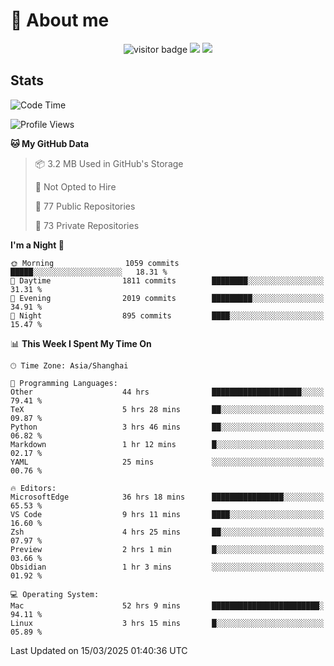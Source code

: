 <!-- ![](https://youpai.roccoshi.top/img/20200804214216.png) -->

# 🧐 About me
 
<p align="center">
<img src="https://visitor-badge.laobi.icu/badge?page_id=Lincest.Lincest&title=hits" alt="visitor badge"/>
<a href="mailto:imroccoshi@gmail.com"><img src="https://img.shields.io/badge/gmail-imroccoshi%40gmail.com-red"></a>
<a href="https://blog.roccoshi.top"><img src="https://img.shields.io/badge/blog-roccoshi-green"></a>
</p>

## Stats

<!--START_SECTION:waka-->
![Code Time](http://img.shields.io/badge/Code%20Time-2%2C273%20hrs%2021%20mins-blue)

![Profile Views](http://img.shields.io/badge/Profile%20Views-22-blue)

**🐱 My GitHub Data** 

> 📦 3.2 MB Used in GitHub's Storage 
 > 
> 🚫 Not Opted to Hire
 > 
> 📜 77 Public Repositories 
 > 
> 🔑 73 Private Repositories 
 > 
**I'm a Night 🦉** 

```text
🌞 Morning                1059 commits        █████░░░░░░░░░░░░░░░░░░░░   18.31 % 
🌆 Daytime                1811 commits        ████████░░░░░░░░░░░░░░░░░   31.31 % 
🌃 Evening                2019 commits        █████████░░░░░░░░░░░░░░░░   34.91 % 
🌙 Night                  895 commits         ████░░░░░░░░░░░░░░░░░░░░░   15.47 % 
```


📊 **This Week I Spent My Time On** 

```text
🕑︎ Time Zone: Asia/Shanghai

💬 Programming Languages: 
Other                    44 hrs              ████████████████████░░░░░   79.41 % 
TeX                      5 hrs 28 mins       ██░░░░░░░░░░░░░░░░░░░░░░░   09.87 % 
Python                   3 hrs 46 mins       ██░░░░░░░░░░░░░░░░░░░░░░░   06.82 % 
Markdown                 1 hr 12 mins        █░░░░░░░░░░░░░░░░░░░░░░░░   02.17 % 
YAML                     25 mins             ░░░░░░░░░░░░░░░░░░░░░░░░░   00.76 % 

🔥 Editors: 
MicrosoftEdge            36 hrs 18 mins      ████████████████░░░░░░░░░   65.53 % 
VS Code                  9 hrs 11 mins       ████░░░░░░░░░░░░░░░░░░░░░   16.60 % 
Zsh                      4 hrs 25 mins       ██░░░░░░░░░░░░░░░░░░░░░░░   07.97 % 
Preview                  2 hrs 1 min         █░░░░░░░░░░░░░░░░░░░░░░░░   03.66 % 
Obsidian                 1 hr 3 mins         ░░░░░░░░░░░░░░░░░░░░░░░░░   01.92 % 

💻 Operating System: 
Mac                      52 hrs 9 mins       ████████████████████████░   94.11 % 
Linux                    3 hrs 15 mins       █░░░░░░░░░░░░░░░░░░░░░░░░   05.89 % 
```


 Last Updated on 15/03/2025 01:40:36 UTC
<!--END_SECTION:waka-->


